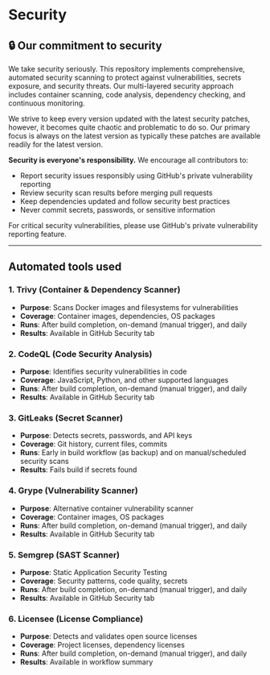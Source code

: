 # Security

## 🔒 Our commitment to security

We take security seriously. This repository implements comprehensive, automated security scanning to protect against vulnerabilities, secrets exposure, and security threats. Our multi-layered security approach includes container scanning, code analysis, dependency checking, and continuous monitoring.

We strive to keep every version updated with the latest security patches, however, it becomes quite chaotic and problematic to do so. Our primary focus is always on the latest version as typically these patches are available readily for the latest version.

**Security is everyone's responsibility.** We encourage all contributors to:
- Report security issues responsibly using GitHub's private vulnerability reporting
- Review security scan results before merging pull requests  
- Keep dependencies updated and follow security best practices
- Never commit secrets, passwords, or sensitive information

For critical security vulnerabilities, please use GitHub's private vulnerability reporting feature.

---

## Automated tools used

### 1. Trivy (Container & Dependency Scanner)
- **Purpose**: Scans Docker images and filesystems for vulnerabilities
- **Coverage**: Container images, dependencies, OS packages
- **Runs**: After build completion, on-demand (manual trigger), and daily
- **Results**: Available in GitHub Security tab

### 2. CodeQL (Code Security Analysis)
- **Purpose**: Identifies security vulnerabilities in code
- **Coverage**: JavaScript, Python, and other supported languages
- **Runs**: After build completion, on-demand (manual trigger), and daily
- **Results**: Available in GitHub Security tab

### 3. GitLeaks (Secret Scanner)
- **Purpose**: Detects secrets, passwords, and API keys
- **Coverage**: Git history, current files, commits
- **Runs**: Early in build workflow (as backup) and on manual/scheduled security scans
- **Results**: Fails build if secrets found

### 4. Grype (Vulnerability Scanner)
- **Purpose**: Alternative container vulnerability scanner
- **Coverage**: Container images, OS packages
- **Runs**: After build completion, on-demand (manual trigger), and daily
- **Results**: Available in GitHub Security tab

### 5. Semgrep (SAST Scanner)
- **Purpose**: Static Application Security Testing
- **Coverage**: Security patterns, code quality, secrets
- **Runs**: After build completion, on-demand (manual trigger), and daily
- **Results**: Available in GitHub Security tab

### 6. Licensee (License Compliance)
- **Purpose**: Detects and validates open source licenses
- **Coverage**: Project licenses, dependency licenses
- **Runs**: After build completion, on-demand (manual trigger), and daily
- **Results**: Available in workflow summary
